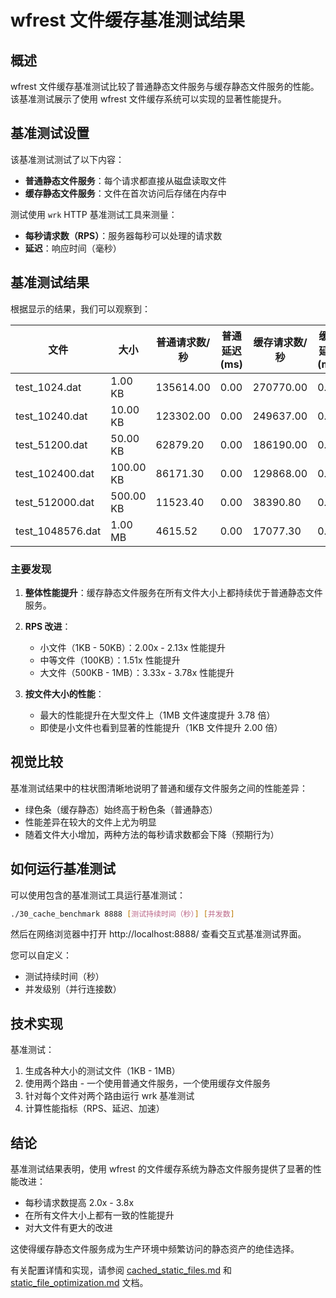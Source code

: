 # wfrest 文件缓存基准测试结果

## 概述

wfrest 文件缓存基准测试比较了普通静态文件服务与缓存静态文件服务的性能。该基准测试展示了使用 wfrest 文件缓存系统可以实现的显著性能提升。

## 基准测试设置

该基准测试测试了以下内容：

- **普通静态文件服务**：每个请求都直接从磁盘读取文件
- **缓存静态文件服务**：文件在首次访问后存储在内存中

测试使用 `wrk` HTTP 基准测试工具来测量：
- **每秒请求数（RPS）**：服务器每秒可以处理的请求数
- **延迟**：响应时间（毫秒）

## 基准测试结果

根据显示的结果，我们可以观察到：

| 文件 | 大小 | 普通请求数/秒 | 普通延迟(ms) | 缓存请求数/秒 | 缓存延迟(ms) | RPS 提升 | 延迟改进 |
|------|------|--------------|------------|--------------|------------|---------|---------|
| test_1024.dat | 1.00 KB | 135614.00 | 0.00 | 270770.00 | 0.00 | 2.00x | 1.00x |
| test_10240.dat | 10.00 KB | 123302.00 | 0.00 | 249637.00 | 0.00 | 2.02x | 1.00x |
| test_51200.dat | 50.00 KB | 62879.20 | 0.00 | 186190.00 | 0.00 | 2.13x | 1.00x |
| test_102400.dat | 100.00 KB | 86171.30 | 0.00 | 129868.00 | 0.00 | 1.51x | 1.00x |
| test_512000.dat | 500.00 KB | 11523.40 | 0.00 | 38390.80 | 0.00 | 3.33x | 1.00x |
| test_1048576.dat | 1.00 MB | 4615.52 | 0.00 | 17077.30 | 0.00 | 3.78x | 1.00x |

### 主要发现

1. **整体性能提升**：缓存静态文件服务在所有文件大小上都持续优于普通静态文件服务。

2. **RPS 改进**：
   - 小文件（1KB - 50KB）：2.00x - 2.13x 性能提升
   - 中等文件（100KB）：1.51x 性能提升
   - 大文件（500KB - 1MB）：3.33x - 3.78x 性能提升

3. **按文件大小的性能**：
   - 最大的性能提升在大型文件上（1MB 文件速度提升 3.78 倍）
   - 即使是小文件也看到显著的性能提升（1KB 文件提升 2.00 倍）

## 视觉比较

基准测试结果中的柱状图清晰地说明了普通和缓存文件服务之间的性能差异：

- 绿色条（缓存静态）始终高于粉色条（普通静态）
- 性能差异在较大的文件上尤为明显
- 随着文件大小增加，两种方法的每秒请求数都会下降（预期行为）

## 如何运行基准测试

可以使用包含的基准测试工具运行基准测试：

```bash
./30_cache_benchmark 8888 [测试持续时间（秒）] [并发数]
```

然后在网络浏览器中打开 http://localhost:8888/ 查看交互式基准测试界面。

您可以自定义：
- 测试持续时间（秒）
- 并发级别（并行连接数）

## 技术实现

基准测试：
1. 生成各种大小的测试文件（1KB - 1MB）
2. 使用两个路由 - 一个使用普通文件服务，一个使用缓存文件服务
3. 针对每个文件对两个路由运行 wrk 基准测试
4. 计算性能指标（RPS、延迟、加速）

## 结论

基准测试结果表明，使用 wfrest 的文件缓存系统为静态文件服务提供了显著的性能改进：

- 每秒请求数提高 2.0x - 3.8x 
- 在所有文件大小上都有一致的性能提升
- 对大文件有更大的改进

这使得缓存静态文件服务成为生产环境中频繁访问的静态资产的绝佳选择。

有关配置详情和实现，请参阅 [cached_static_files.md](../cached_static_files.md) 和 [static_file_optimization.md](../static_file_optimization.md) 文档。 